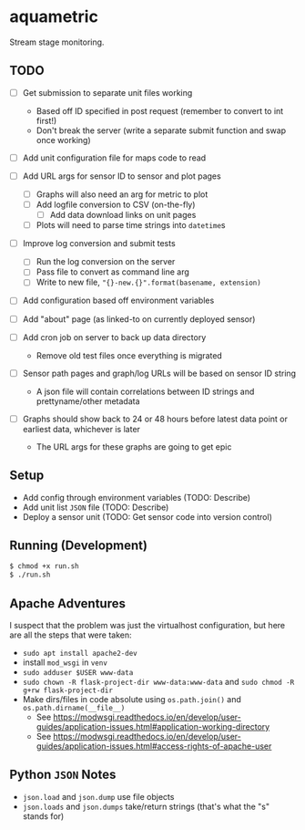 # aquametric

Stream stage monitoring.

## TODO

* [ ] Get submission to separate unit files working
    * Based off ID specified in post request (remember to convert to int first!)
    * Don't break the server (write a separate submit function and swap once working)
* [ ] Add unit configuration file for maps code to read
* [ ] Add URL args for sensor ID to sensor and plot pages
    * [ ] Graphs will also need an arg for metric to plot
    * [ ] Add logfile conversion to CSV (on-the-fly)
        * [ ] Add data download links on unit pages
    * [ ] Plots will need to parse time strings into `datetime`s
* [ ] Improve log conversion and submit tests
    * [ ] Run the log conversion on the server
    * [ ] Pass file to convert as command line arg
    * [ ] Write to new file, `"{}-new.{}".format(basename, extension)`
* [ ] Add configuration based off environment variables
* [ ] Add "about" page (as linked-to on currently deployed sensor)
* [ ] Add cron job on server to back up data directory
    * Remove old test files once everything is migrated

* [ ] Sensor path pages and graph/log URLs will be based on sensor ID string
    * A json file will contain correlations between ID strings and prettyname/other metadata
* [ ] Graphs should show back to 24 or 48 hours before latest data point or earliest data, whichever is later
    * The URL args for these graphs are going to get epic

## Setup

* Add config through environment variables (TODO: Describe)
* Add unit list `JSON` file (TODO: Describe)
* Deploy a sensor unit (TODO: Get sensor code into version control)

## Running (Development)

```bash
$ chmod +x run.sh
$ ./run.sh
```

## Apache Adventures

I suspect that the problem was just the virtualhost configuration, but here are all the steps that were taken:

* `sudo apt install apache2-dev`
* install `mod_wsgi` in `venv`
* `sudo adduser $USER www-data`
* `sudo chown -R flask-project-dir www-data:www-data` and `sudo chmod -R g+rw flask-project-dir`
* Make dirs/files in code absolute using `os.path.join()` and `os.path.dirname(__file__)`
    * See <https://modwsgi.readthedocs.io/en/develop/user-guides/application-issues.html#application-working-directory>
    * See <https://modwsgi.readthedocs.io/en/develop/user-guides/application-issues.html#access-rights-of-apache-user>

## Python `JSON` Notes

* `json.load` and `json.dump` use file objects
* `json.loads` and `json.dumps` take/return strings (that's what the "s" stands for)
